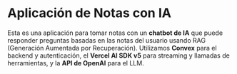 # Aplicación de Notas con IA

Esta es una aplicación para tomar notas con un **chatbot de IA** que puede responder preguntas basadas en las notas del usuario usando RAG (Generación Aumentada por Recuperación). Utilizamos **Convex** para el backend y autenticación, el **Vercel AI SDK v5** para streaming y llamadas de herramientas, y la **API de OpenAI** para el LLM.

